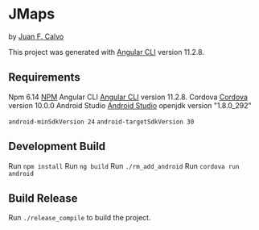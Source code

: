 # JMaps
by [Juan F. Calvo](http://www.actualsoft.com.ar)

This project was generated with [Angular CLI](https://github.com/angular/angular-cli) version 11.2.8.

## Requirements
Npm 6.14 [NPM](https://www.npmjs.com/get-npm)
Angular CLI [Angular CLI](https://github.com/angular/angular-cli) version 11.2.8.
Cordova [Cordova](https://cordova.apache.org/#getstarted) version 10.0.0
Android Studio  [Android Studio](https://developer.android.com/studio) 
openjdk version "1.8.0_292"

`android-minSdkVersion 24`
`android-targetSdkVersion 30`

## Development Build

Run `npm install` 
Run `ng build`
Run `./rm_add_android`
Run `cordova run android`



## Build Release

Run `./release_compile` to build the project.